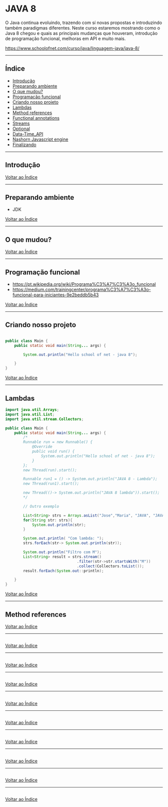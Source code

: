 # JAVA 8

O Java continua evoluindo, trazendo com sí novas propostas e introduzindo também paradigmas diferentes. Neste curso estaremos mostrando como o Java 8 chegou e quais as principais mudanças que houveram, introdução de programação funcional, melhoras em API e muito mais.

https://www.schoolofnet.com/curso/java/linguagem-java/java-8/

---

## <a name="indice">Índice</a>

- [Introdução](#parte1)   
- [Preparando ambiente](#parte2)   
- [O que mudou?](#parte3)   
- [Programação funcional](#parte4)   
- [Criando nosso projeto](#parte5)   
- [Lambdas](#parte6)   
- [Method references](#parte7)   
- [Functional annotations](#parte8)   
- [Streams](#parte9)   
- [Optional](#parte10)   
- [Data-Time_API](#parte11)   
- [Nashorn Javascript engine](#parte12)   
- [Finalizando](#parte13)   


---

## <a name="parte1">Introdução</a>



[Voltar ao Índice](#indice)

---

## <a name="parte2">Preparando ambiente</a>

- JDK

[Voltar ao Índice](#indice)

---

## <a name="parte3">O que mudou?</a>



[Voltar ao Índice](#indice)

---

## <a name="parte4">Programação funcional</a>


- https://pt.wikipedia.org/wiki/Programa%C3%A7%C3%A3o_funcional
- https://medium.com/trainingcenter/programa%C3%A7%C3%A3o-funcional-para-iniciantes-9e2beddb5b43


[Voltar ao Índice](#indice)

---

## <a name="parte5">Criando nosso projeto</a>

```java

public class Main {
    public static void main(String... args) {

        System.out.println("Hello school of net - java 8");

    }
}

```

[Voltar ao Índice](#indice)

---

## <a name="parte6">Lambdas</a>

```java
import java.util.Arrays;
import java.util.List;
import java.util.stream.Collectors;

public class Main {
    public static void main(String... args) {
        /*
        Runnable run = new Runnable() {
            @Override
            public void run() {
                System.out.println("Hello school of net - java 8");
            }
        };
        new Thread(run).start();

        Runnable run1 = () -> System.out.println("JAVA 8 - Lambda");
        new Thread(run1).start();

        new Thread(()-> System.out.println("JAVA 8 lambda")).start();
        */

        // Outro exemplo

        List<String> strs = Arrays.asList("Jose","Maria", "JAVA", "JAVA 8");
        for(String str: strs){
            System.out.println(str);
        }

        System.out.println( "Com lambda: ");
        strs.forEach(str-> System.out.println(str));

        System.out.println("Filtro com M");
        List<String> result = strs.stream()
                                .filter(str->str.startsWith("M"))
                                .collect(Collectors.toList());
        result.forEach(System.out::println);

    }
}

```

[Voltar ao Índice](#indice)

---

## <a name="parte7">Method references</a>


[Voltar ao Índice](#indice)

---

## <a name="parte8"></a>



[Voltar ao Índice](#indice)

---

## <a name="parte9"></a>



[Voltar ao Índice](#indice)

---

## <a name="parte10"></a>



[Voltar ao Índice](#indice)

---

## <a name="parte11"></a>



[Voltar ao Índice](#indice)

---

## <a name="parte12"></a>



[Voltar ao Índice](#indice)

---

## <a name="parte13"></a>



[Voltar ao Índice](#indice)

---

## <a name="parte14"></a>



[Voltar ao Índice](#indice)

---

## <a name="parte15"></a>



[Voltar ao Índice](#indice)

---

## <a name="parte16"></a>



[Voltar ao Índice](#indice)

